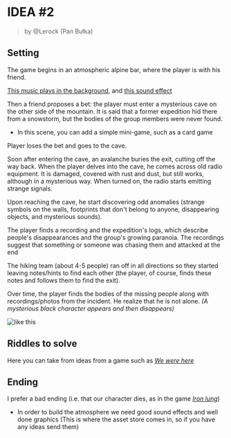# IDEA #2 
> by @Lerock (Pan Bułka) 

## Setting
The game begins in an atmospheric alpine bar, where the player is with his friend.

[This music plays in the background](https://youtu.be/HRspnOmK0Ug),
and [this sound effect](https://www.youtube.com/watch?v=ZSrVznkaMEM)

Then a friend proposes a bet: the player must enter a mysterious cave on the other side of the mountain. It is said that a former expedition hid there from a snowstorm, but the bodies of the group members were never found.
+ In this scene, you can add a simple mini-game, such as a card game

Player loses the bet and goes to the cave.

Soon after entering the cave, an avalanche buries the exit, cutting off the way back. 
When the player delves into the cave, he comes across old radio equipment. It is damaged, covered with rust and dust, but still works, although in a mysterious way. When turned on, the radio starts emitting strange signals.

Upon reaching the cave, he start discovering odd anomalies (strange symbols on the walls, footprints that don't belong to anyone, disappearing objects, and mysterious sounds).

The player finds a recording and the expedition's logs, which describe people's disappearances and the group's growing paranoia. The recordings suggest that something or someone was chasing them and attacked at the end

The hiking team (about 4-5 people) ran off in all directions so they started leaving notes/hints to find each other (the player, of course, finds these notes and follows them to find the exit).

Over time, the player finds the bodies of the missing people along with recordings/photos from the incident.
He realize that he is not alone. *(A mysterious black character appears and then disappears)*

![like this](https://github.com/user-attachments/assets/d4604b05-4e9e-4de5-8b42-1ecf64eab1f0)

## Riddles to solve
Here you can take from ideas from a game such as [*We were here*](https://store.steampowered.com/app/582500/We_Were_Here/)

## Ending
I prefer a bad ending (i.e. that our character dies, as in the game [*Iron lung*](https://store.steampowered.com/app/1846170/Iron_Lung/))
+ In order to build the atmosphere we need good sound effects and well done graphics (This is where the asset store comes in, so if you have any ideas send them)
